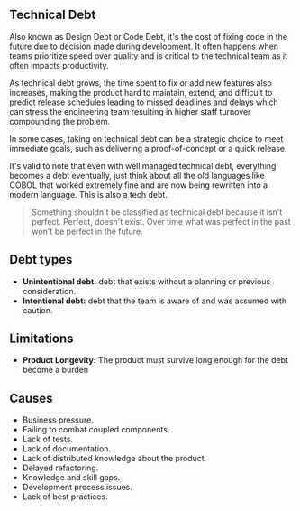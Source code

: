 ## Technical Debt
Also known as Design Debt or Code Debt, it's the cost of fixing code in the future due to decision made during development. It often happens when teams prioritize speed over quality and is critical to the technical team as it often impacts productivity.

As technical debt grows, the time spent to fix or add new features also increases, making the product hard to maintain, extend, and difficult to predict release schedules leading to missed deadlines and delays which can stress the engineering team resulting in higher staff turnover compounding the problem.

In some cases, taking on technical debt can be a strategic choice to meet immediate goals, such as delivering a proof-of-concept or a quick release.

It's valid to note that even with well managed technical debt, everything becomes a debt eventually, just think about all the old languages like COBOL that worked extremely fine and are now being rewritten into a modern language. This is also a tech debt.

>Something shouldn't be classified as technical debt because it isn't perfect. Perfect, doesn't exist. Over time what was perfect in the past won't be perfect in the future.
## Debt types
- **Unintentional debt:** debt that exists without a planning or previous consideration.
- **Intentional debt:** debt that the team is aware of and was assumed with caution.
## Limitations
- **Product Longevity:** The product must survive long enough for the debt become a burden
## Causes 
- Business pressure.
- Failing to combat coupled components.
- Lack of tests.
- Lack of documentation.
- Lack of distributed knowledge about the product. 
- Delayed refactoring.
- Knowledge and skill gaps.
- Development process issues.
- Lack of best practices.

